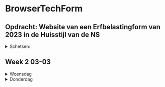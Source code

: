 # BrowserTechForm

 <h2> Opdracht: Website van een Erfbelastingform van 2023 in de Huisstijl van de NS</h2>
<details>
 <summary>Schetsen:</summary>
 
</details>

<h2>Week 2 03-03</h2>
 <details>
  <summary>Woensdag</summary>
  <h3>Workshop</h3>
  <h4>🧔🏻 Formulierelementen</h4>
  <p>met de workshop hebben we een basis uitleg gehad over "form" en alle elementen.</p>

  <h3>Gedaan vandaag</h3>
  <p>Ik heb de custom properties goed gezet in het project, zodat ik makkelijk kan beginnen. </p>
  <img height='300px' alt="Scherm­afbeelding 2025-03-05 om 15 47 41" src="https://github.com/user-attachments/assets/9d84b250-9df9-4613-b625-94c140c0e2d9" />
  <br>
  <p>Ook ben ik begonnen aan de startpagina. dit heb ik met de stijlguide gedaan. </p>
  <img width="300px" alt="Scherm­afbeelding 2025-03-05 om 15 48 25" src="https://github.com/user-attachments/assets/763353a5-b1e1-4736-a53c-df614f9eaae9" />

</details>
<details>
 <summary>Donderdag</summary>
 <h3>Workshop</h3>
 <p>🧔🏻 HTML + CSS Validatie</p>

<h3>Gedaan vandaag</h3>
<p>Ik heb ben de workshop meteen aan de slag gegaan met de validatie van de velden. dit is goed gegaan en erg leuk om te maken.</p>
<img width="300px" alt="Scherm­afbeelding 2025-03-07 om 14 12 36" src="https://github.com/user-attachments/assets/e708c998-acd6-4648-aab8-350a097f5d33" />
<br>
<p>Ook heb ik met behulp van Vasillis een soort pagina systeem gemaakt, dat het lijkt alsof er meer pagina's zijn.</p>
<img width="300px" alt="Scherm­afbeelding 2025-03-07 om 14 12 03" src="https://github.com/user-attachments/assets/23e8dc39-f921-4ca1-a33d-bbe52ff9b834" />
<img width="300px" alt="Scherm­afbeelding 2025-03-07 om 14 16 30" src="https://github.com/user-attachments/assets/147551bc-9c74-443f-9a0f-eadbbb9250a1" />


<h3>Hulp</h3>
 
</details>

